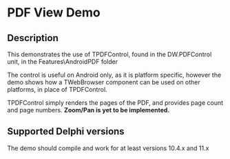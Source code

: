 # PDF View Demo

## Description

This demonstrates the use of TPDFControl, found in the DW.PDFControl unit, in the Features\AndroidPDF folder

The control is useful on Android only, as it is platform specific, however the demo shows how a TWebBrowser component can be used on other platforms, in place of TPDFControl.

TPDFControl simply renders the pages of the PDF, and provides page count and page numbers. **Zoom/Pan is yet to be implemented.**

## Supported Delphi versions

The demo should compile and work for at least versions 10.4.x and 11.x

